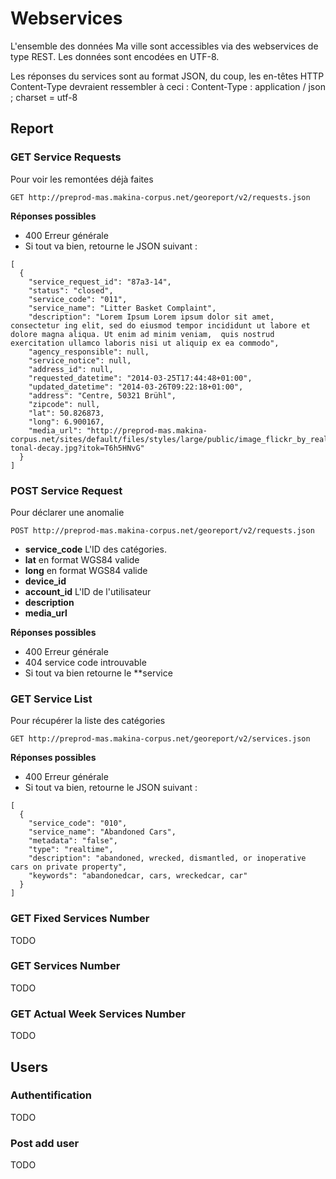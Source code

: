 # Webservices
L'ensemble des données Ma ville sont accessibles via des webservices de type REST. Les données sont encodées en UTF-8.

Les réponses du services sont au format JSON, du coup, les en-têtes HTTP Content-Type devraient ressembler à ceci : Content-Type : application / json ; charset = utf-8






## Report
### GET Service Requests
Pour voir les remontées déjà faites

```
GET http://preprod-mas.makina-corpus.net/georeport/v2/requests.json
```

**Réponses possibles**

- 400 Erreur générale 
- Si tout va bien, retourne le JSON suivant :

```
[
  {
    "service_request_id": "87a3-14",
    "status": "closed",
    "service_code": "011",
    "service_name": "Litter Basket Complaint",
    "description": "Lorem Ipsum Lorem ipsum dolor sit amet, consectetur ing elit, sed do eiusmod tempor incididunt ut labore et dolore magna aliqua. Ut enim ad minim veniam,  quis nostrud exercitation ullamco laboris nisi ut aliquip ex ea commodo",
    "agency_responsible": null,
    "service_notice": null,
    "address_id": null,
    "requested_datetime": "2014-03-25T17:44:48+01:00",
    "updated_datetime": "2014-03-26T09:22:18+01:00",
    "address": "Centre, 50321 Brühl",
    "zipcode": null,
    "lat": 50.826873,
    "long": 6.900167,
    "media_url": "http://preprod-mas.makina-corpus.net/sites/default/files/styles/large/public/image_flickr_by_realname_garbage-tonal-decay.jpg?itok=T6h5HNvG"
  }
]
```

### POST Service Request
Pour déclarer une anomalie

```
POST http://preprod-mas.makina-corpus.net/georeport/v2/requests.json
```

- **service_code** L'ID des catégories. 
- **lat** en format WGS84 valide 
- **long** en format WGS84 valide 
- **device_id**
- **account_id** L'ID de l'utilisateur
- **description**
- **media_url**


**Réponses possibles**

- 400 Erreur générale 
- 404 service code introuvable
- Si tout va bien retourne le **service

### GET Service List
Pour récupérer la liste des catégories

```
GET http://preprod-mas.makina-corpus.net/georeport/v2/services.json
```

**Réponses possibles**

- 400 Erreur générale 
- Si tout va bien, retourne le JSON suivant :

```
[
  {
    "service_code": "010",
    "service_name": "Abandoned Cars",
    "metadata": "false",
    "type": "realtime",
    "description": "abandoned, wrecked, dismantled, or inoperative cars on private property",
    "keywords": "abandonedcar, cars, wreckedcar, car"
  }
]
```

### GET Fixed Services Number
TODO

### GET Services Number
TODO

### GET Actual Week Services Number
TODO

## Users
### Authentification
TODO
### Post add user
TODO
